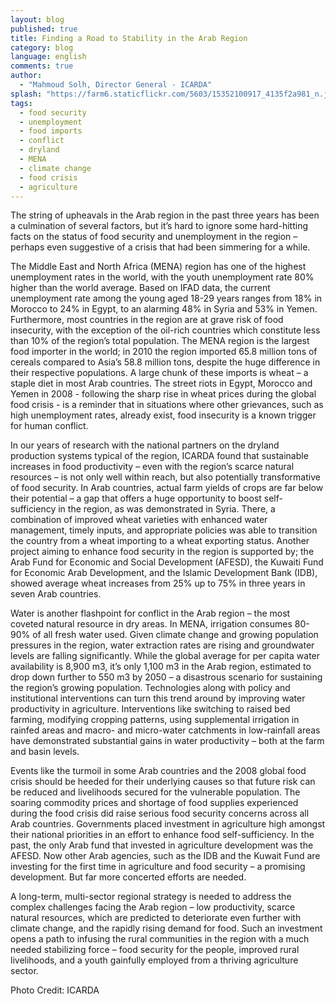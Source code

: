 ```yaml
---
layout: blog
published: true
title: Finding a Road to Stability in the Arab Region
category: blog
language: english
comments: true
author: 
  - "Mahmoud Solh, Director General - ICARDA"
splash: "https://farm6.staticflickr.com/5603/15352100917_4135f2a981_n.jpg"
tags: 
  - food security
  - unemployment
  - food imports
  - conflict
  - dryland
  - MENA
  - climate change
  - food crisis
  - agriculture
---
```


The string of upheavals in the Arab region in the past three years has been a culmination of several factors, but it’s hard to ignore some hard-hitting facts on the status of food security and unemployment in the region – perhaps even suggestive of a crisis that had been simmering for a while. 

<!-- more -->

The Middle East and North Africa (MENA) region has one of the highest unemployment rates in the world, with the youth unemployment rate 80% higher than the world average.  Based on IFAD data, the current unemployment rate among the young aged 18-29 years ranges from 18% in Morocco to 24% in Egypt, to an alarming 48% in Syria and 53% in Yemen.  Furthermore, most countries in the region are at grave risk of food insecurity, with the exception of the oil-rich countries which constitute less than 10% of the region’s total population. The MENA region is the largest food importer in the world; in 2010 the region imported 65.8 million tons of cereals compared to Asia’s 58.8 million tons, despite the huge difference in their respective populations. A large chunk of these imports is wheat – a staple diet in most Arab countries. The street riots in Egypt, Morocco and Yemen in 2008 - following the sharp rise in wheat prices during the global food crisis - is a reminder that in situations where other grievances, such as high unemployment rates, already exist, food insecurity is a known trigger for human conflict.  

In our years of research with the national partners on the dryland production systems typical of the region, ICARDA found that sustainable increases in food productivity – even with the region’s scarce natural resources – is not only well within reach, but also potentially transformative of food security.  In Arab countries, actual farm yields of crops are far below their potential – a gap that offers a huge opportunity to boost self-sufficiency in the region, as was demonstrated in Syria. There, a combination of improved wheat varieties with enhanced water management, timely inputs, and appropriate policies was able to transition the country from a wheat importing to a wheat exporting status. Another project aiming to enhance food security in the region is supported by; the Arab Fund for Economic and Social Development (AFESD), the Kuwaiti Fund for Economic Arab Development, and the Islamic Development Bank (IDB), showed average wheat increases from 25% up to 75% in three years in seven Arab countries. 

Water is another flashpoint for conflict in the Arab region – the most coveted natural resource in dry areas. In MENA, irrigation consumes 80-90% of all fresh water used. Given climate change and growing population pressures in the region, water extraction rates are rising and groundwater levels are falling significantly. While the global average for per capita water availability is 8,900 m3, it’s only 1,100 m3 in the Arab region, estimated to drop down further to 550 m3 by 2050 – a disastrous scenario for sustaining the region’s growing population. Technologies along with policy and institutional interventions can turn this trend around by improving water productivity in agriculture. Interventions like switching to raised bed farming, modifying cropping patterns, using supplemental irrigation in rainfed areas and macro- and micro-water catchments in low-rainfall areas have demonstrated substantial gains in water productivity – both at the farm and basin levels. 

Events like the turmoil in some Arab countries and the 2008 global food crisis should be heeded for their underlying causes so that future risk can be reduced and livelihoods secured for the vulnerable population. The soaring commodity prices and shortage of food supplies experienced during the food crisis did raise serious food security concerns across all Arab countries.  Governments placed investment in agriculture high amongst their national priorities in an effort to enhance food self-sufficiency.  In the past, the only Arab fund that invested in agriculture development was the AFESD. Now other Arab agencies, such as the IDB and the Kuwait Fund are investing for the first time in agriculture and food security – a promising development. But far more concerted efforts are needed. 

A long-term, multi-sector regional strategy is needed to address the complex challenges facing the Arab region – low productivity, scarce natural resources, which are predicted to deteriorate even further with climate change, and the rapidly rising demand for food. Such an investment opens a path to infusing the rural communities in the region with a much needed stabilizing force – food security for the people, improved rural livelihoods, and a youth gainfully employed from a thriving agriculture sector.

Photo Credit: ICARDA